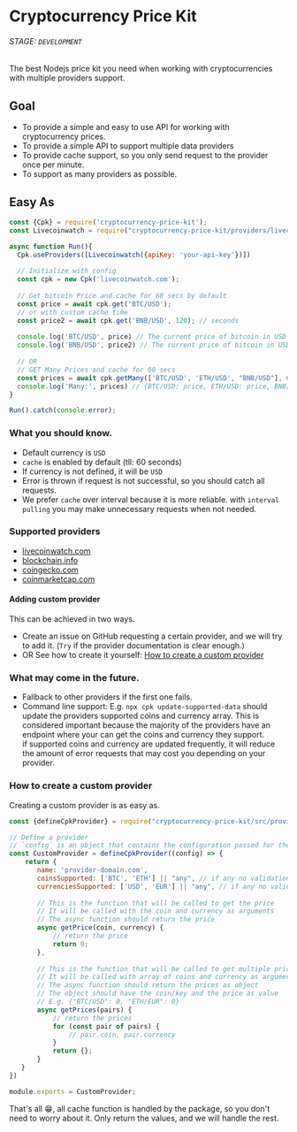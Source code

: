 # Cryptocurrency Price Kit 
###### STAGE: `DEVELOPMENT`
The best Nodejs price kit you need when working with cryptocurrencies with multiple providers support.

## Goal
 - To provide a simple and easy to use API for working with cryptocurrency prices.
 - To provide a simple API to support multiple data providers
 - To provide cache support, so you only send request to the provider once per minute.
 - To support as many providers as possible.


## Easy As

```js
const {Cpk} = require('cryptocurrency-price-kit');
const Livecoinwatch = require("cryptocurrency-price-kit/providers/livecoinwatch.com");

async function Run(){
  Cpk.useProviders([Livecoinwatch({apiKey: 'your-api-key'})])
  
  // Initialize with config
  const cpk = new Cpk('livecoinwatch.com');
  
  // Get bitcoin Price and cache for 60 secs by default
  const price = await cpk.get('BTC/USD');
  // or with custom cache time
  const price2 = await cpk.get('BNB/USD', 120); // seconds
  
  console.log('BTC/USD', price) // The current price of bitcoin in USD
  console.log('BNB/USD', price2) // The current price of bitcoin in USD
  
  // OR
  // GET Many Prices and cache for 60 secs
  const prices = await cpk.getMany(['BTC/USD', 'ETH/USD', "BNB/USD"], 60);
  console.log('Many:', prices) // {BTC/USD: price, ETH/USD: price, BNB/USD: price}
}

Run().catch(console.error);

```

### What you should know.
- Default currency is `USD`
- `cache` is enabled by default (tll: 60 seconds)
- If currency is not defined, it will be `USD`
- Error is thrown if request is not successful, so you should catch all requests.
- We prefer `cache` over interval because it is more reliable. with `interval pulling` you may make unnecessary requests when not needed.

### Supported providers

- [livecoinwatch.com](https://livecoinwatch.com)
- [blockchain.info](https://blockchain.info)
- [coingecko.com](https://coingecko.com)
- [coinmarketcap.com](https://coinmarketcap.com)

#### Adding custom provider
This can be achieved in two ways.

- Create an issue on GitHub requesting a certain provider, and we will try to add it. (`Try` if the provider documentation is clear enough.)
- OR See how to create it yourself: [How to create a custom provider](#how-to-create-a-custom-provider)

### What may come in the future.
- Fallback to other providers if the first one fails.
- Command line support: E.g. `npx cpk update-supported-data` should update the providers supported coins and currency array. 
      This is considered important because the majority of the providers have an endpoint where your can get the coins and currency they support.
      <br> if supported coins and currency are updated frequently, it will reduce the amount of error requests that may cost you depending on your provider.



### How to create a custom provider
Creating a custom provider is as easy as.

```js
const {defineCpkProvider} = require("cryptocurrency-price-kit/src/provider");

// Define a provider
// `config` is an object that contains the configuration passed for the provider.
const CustomProvider = defineCpkProvider((config) => {
    return {
       name: 'provider-domain.com',
       coinsSupported: ['BTC', 'ETH'] || "any", // if any no validation is done
       currenciesSupported: ['USD', 'EUR'] || "any", // if any no validation is done
       
       // This is the function that will be called to get the price
       // It will be called with the coin and currency as arguments
       // The async function should return the price
       async getPrice(coin, currency) {
           // return the price
           return 0;
       },
       
       // This is the function that will be called to get multiple prices
       // It will be called with array of coins and currency as arguments
       // The async function should return the prices as object
       // The object should have the coin/key and the price as value
       // E.g. {"BTC/USD": 0, "ETH/EUR": 0}
       async getPrices(pairs) {
           // return the prices
           for (const pair of pairs) {
               // pair.coin, pair.currency
           }
           return {};
       }
   }
})

module.exports = CustomProvider;
```
That's all 😁, all cache function is handled by the package, so you don't need to worry about it.
Only return the values, and we will handle the rest.
